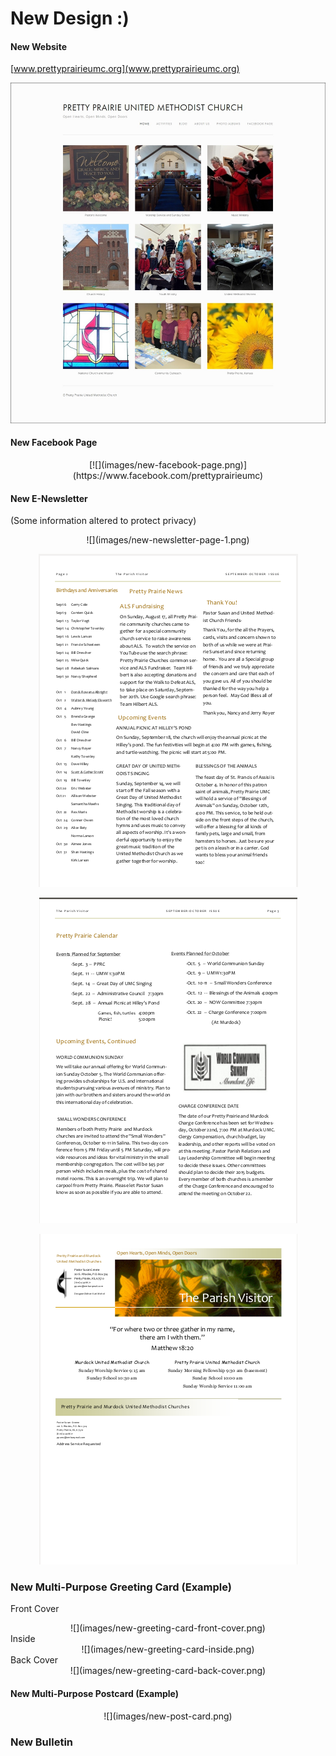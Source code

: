 # New Design :) 

#### New Website
[www.prettyprairieumc.org](www.prettyprairieumc.org)

[![](images/new-website-home-page.jpg)](http://prettyprairieumc.org)

#### New Facebook Page

<center>
[![](images/new-facebook-page.png)](https://www.facebook.com/prettyprairieumc)
</center>

#### New E-Newsletter
(Some information altered to protect privacy) 
<center>
![](images/new-newsletter-page-1.png)

![](images/new-newsletter-page-2.png)

![](images/new-newsletter-page-3.png)

![](images/new-newsletter-page-4.png)
</center>

### New Multi-Purpose Greeting Card (Example)

Front Cover<br>
<center>
![](images/new-greeting-card-front-cover.png)
</center>
Inside<br>
<center>
![](images/new-greeting-card-inside.png)
</center>
Back Cover<br>
<center>
![](images/new-greeting-card-back-cover.png)
</center>

#### New Multi-Purpose Postcard (Example)

<center>
![](images/new-post-card.png)
</center>

### New Bulletin


